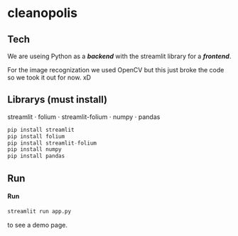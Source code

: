 # cleanopolis

## Tech
We are useing Python as a ***backend*** with the streamlit library for a ***frontend***.

For the image recognization we used OpenCV but this just broke the code so we took it out for now. xD


## Librarys (must install)
streamlit
⋅ folium
⋅ streamlit-folium
⋅ numpy
⋅ pandas
```python
pip install streamlit
pip install folium
pip install streamlit-folium
pip install numpy
pip install pandas
```

## Run
#### Run 

```python
streamlit run app.py
```
to see a demo page. 
